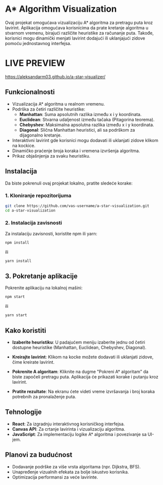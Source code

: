 # A* Algorithm Visualization

Ovaj projekat omogućava vizualizaciju A* algoritma za pretragu puta kroz lavirint. Aplikacija omogućava korisnicima da prate kretanje algoritma u stvarnom vremenu, birajući različite heuristike za računanje puta. Takođe, korisnici mogu dinamički menjati lavirint dodajući ili uklanjajući zidove pomoću jednostavnog interfejsa.
# LIVE PREVIEW
https://aleksandarm03.github.io/a-star-visualizer/
## Funkcionalnosti

- Vizualizacija A* algoritma u realnom vremenu.
- Podrška za četiri različite heuristike:
  - **Manhattan**: Suma apsolutnih razlika između x i y koordinata.
  - **Euclidean**: Stvarna udaljenost između tačaka (Pitagorina teorema).
  - **Chebyshev**: Maksimalna apsolutna razlika između x i y koordinata.
  - **Diagonal**: Slična Manhattan heuristici, ali sa podrškom za dijagonalno kretanje.
- Interaktivni lavirint gde korisnici mogu dodavati ili uklanjati zidove klikom na kockice.
- Dinamičko praćenje broja koraka i vremena izvršenja algoritma.
- Prikaz objašnjenja za svaku heuristiku.

## Instalacija

Da biste pokrenuli ovaj projekat lokalno, pratite sledeće korake:

### 1. Kloniranje repozitorijuma

```bash
git clone https://github.com/vas-username/a-star-visualization.git
cd a-star-visualization
```

### 2. Instalacija zavisnosti

Za instalaciju zavisnosti, koristite npm ili yarn:

```bash 
npm install
```

ili 

```bash
yarn install
```

## 3. Pokretanje aplikacije

Pokrenite aplikaciju na lokalnoj mašini:
```bash 
npm start
```


ili
```bash 
yarn start
```


## Kako koristiti

-  **Izaberite heuristiku**: U padajućem meniju izaberite jednu od četiri dostupne heuristike (Manhattan, Euclidean, Chebyshev, Diagonal).
  
- **Kreirajte lavirint**: Klikom na kocke možete dodavati ili uklanjati zidove, čime kreirate lavirint.
- **Pokrenite A algoritam**: Kliknite na dugme "Pokreni A* algoritam" da biste započeli pretragu puta. Aplikacija će prikazati korake i putanju kroz lavirint.
- **Pratite rezultate**: Na ekranu ćete videti vreme izvršavanja i broj koraka potrebnih za pronalaženje puta.


## Tehnologije

- **React**: 
Za izgradnju interaktivnog korisničkog interfejsa.
- **Canvas API**: 
Za crtanje lavirinta i vizualizaciju algoritma.
- **JavaScript**: 
Za implementaciju logike A* algoritma i povezivanje sa UI-jem.

## Planovi za budućnost

- Dodavanje podrške za više vrsta algoritama (npr. Dijkstra, BFS).
- Unapređenje vizualnih efekata za bolje iskustvo korisnika.
- Optimizacija performansi za veće lavirinte.

